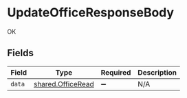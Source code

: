 # UpdateOfficeResponseBody

OK


## Fields

| Field                                                         | Type                                                          | Required                                                      | Description                                                   |
| ------------------------------------------------------------- | ------------------------------------------------------------- | ------------------------------------------------------------- | ------------------------------------------------------------- |
| `data`                                                        | [shared.OfficeRead](../../../sdk/models/shared/officeread.md) | :heavy_minus_sign:                                            | N/A                                                           |